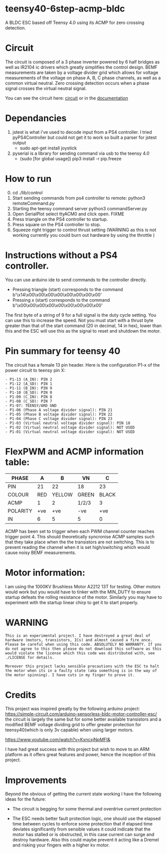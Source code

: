 # teensy40-6step-acmp-bldc
A BLDC ESC based off Teensy 4.0 using its ACMP for zero crossing detection.

# Circuit

The circuit is composed of a 3 phase inverter powered by 6 half bridges as well as IR2104 ic drivers which greatly simplifies the control design. BEMF measurements are taken by a voltage divider grid which allows for voltage measurements of the voltage on phase A, B, C phase channels, as well as a common virtual neutral. Zero crossing detection occurs when a phase signal crosses the virtual neutral signal.

You can see the circuit here: [circuit](https://github.com/jk89/bldc-acmp/blob/main/images/circuit.png) or in the [documentation](https://github.com/jk89/bldc-acmp/blob/main/notes/README.pdf)

# Dependancies

1. jstest is what i've used to decode input from a PS4 controller. I tried pyPS4Controller but could not get it to work so built a parser for jstest output
	- sudo apt-get install joystick
2. pyserial is a library for sending command via usb to the teensy 4.0
	- (sudo [for global usage]) pip3 install -r pip.freeze 


# How to run

0. cd ./lib/control
1. Start sending commands from ps4 controller to remote: python3 remoteCommand.py
2. Starting the teensy command server python3 commandServer.py
3. Open SerialPlot select ttyACM0 and click open. FIXME
4. Press triangle on the PS4 controller to startup.
5. Press square on the PS4 controller to stop.
6. Squeeze right trigger to control thrust setting (WARNING as this is not working currently you could burn out hardware by using the throttle )

# Instructions without a PS4 controller.

You can use arduino ide to send commands to the controller directly. 

- Pressing triangle (start) corresponds to the command  b'\x14\x00\x00\x00\x00\x00\x00\x00\x00'
- Pressing x (start) corresponds to the command  b'\x00\x00\x00\x00\x00\x00\x00\x00\x00'

The first byte of a string of 9 for a full signal is the duty cycle setting. You can use this to increase the speed. Not you must start
with a thrust byte greater than that of the start command (20 in decimal, 14 in hex), lower than this and the ESC will use this as the signal to reset and shutdown the motor.

# Pin summary for teensy 40

The circuit has a female 13 pin header. Here is the configuration P1-x of the power circuit to teensy pin X:

	- P1-13 (A_IN): PIN 2
	- P1-12 (A_SD): PIN 1
	- P1-11 (B_IN): PIN 9
	- P1-10 (B_SD): PIN 0
	- P1-09 (C_IN): PIN 8
	- P1-08 (C_SD): PIN 7
	- P1-07: TEENSY/ARD GND
	- P1-06 (Phase A voltage divider signal): PIN 21
	- P1-05 (Phase B voltage divider signal): PIN 22
	- P1-04 (Phase C voltage divider signal): PIN 23
	- P1-03 (Virtual neutral voltage divider signal): PIN 18
	- P1-02 (Virtual neutral voltage divider signal): NOT USED
	- P1-01 (Virtual neutral voltage divider signal): NOT USED

# FlexPWM and ACMP information table:

| PHASE       | A   | B      | VN    | C     |
|-------------|-----|--------|-------|-------|
| PIN         | 21  | 22     | 18    | 23    |
| COLOUR      | RED | YELLOW | GREEN | BLACK |
| ACMP        | 1   | 2      | 1/2/3 | 3     |
| POLARITY    | +ve | +ve    | -ve   | +ve   |
| IN          | 6   | 5      | 5     | 0     |

ACMP has been set to trigger when each PWM channel counter reaches trigger point 4. This should theoretically syncronise ACMP samples such that they take place when the the transistors are not switching. This is to prevent reading the channel when it is set high/switching which would cause noisy BEMF measurements. 

# Motor information:

I am using the 1000KV Brushless Motor A2212 13T for testing. Other motors would work but you would have to tinker with the MIN_DUTY to ensure startup defeats the rolling resistance of the motor. Similarly you may have to experiment with the startup linear chirp to get it to start properly.

# WARNING
	This is an experimental project. I have destroyed a great deal of hardware (motors, transistors, ICs) and almost caused a fire once. Please be careful when using this code. ABSOLUTELY NO WARRANTY. If you do not agree to this then please do not download this software as this would violate the license which this code was distributed with, see ./LICENSE for details.

	Moreover this project lacks sensible precautions with the ESC to halt the motor when its in a faulty state (aka something is in the way of the motor spinning). I have cuts in my finger to prove it.

# Credits

This project was inspired greatly by the following arduino project: https://simple-circuit.com/arduino-sensorless-bldc-motor-controller-esc/
the circuit is largely the same but for some better available transistors and a modified BEMF voltage dividing grid to offer greater protection for teensy40(which is only 3v capable) when using larger motors.

https://www.youtube.com/watch?v=KxncxjNpMFI&

I have had great success with this project but wish to move to an ARM platform as it offers great features and power, hence the inception of this project.

# Improvements

Beyond the obvious of getting the current state working I have the following ideas for the future:

- The circuit is begging for some thermal and overdrive current protection 

- The ESC needs better fault protection logic, one should use the elapsed time between cycles to enforce some protection that if elapsed time deviates significantly from sensible values it could indicate that the motor has stalled or is obstructed, in this case current can surge and destroy hardware. Also this could maybe prevent it acting like a Dremel and risking your fingers with a higher kv motor.